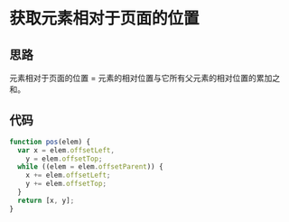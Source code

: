 # 获取元素相对于页面的位置

## 思路

元素相对于页面的位置 = 元素的相对位置与它所有父元素的相对位置的累加之和。

## 代码

```js
function pos(elem) {
  var x = elem.offsetLeft,
    y = elem.offsetTop;
  while ((elem = elem.offsetParent)) {
    x += elem.offsetLeft;
    y += elem.offsetTop;
  }
  return [x, y];
}
```
